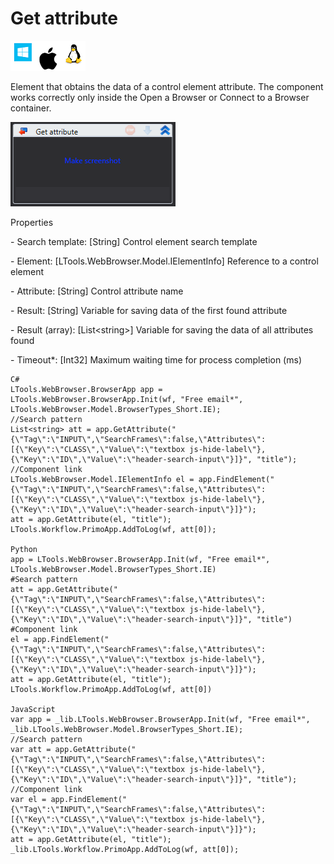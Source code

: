 # Get attribute

![](<../../../.gitbook/assets/image (162).png>)

Element that obtains the data of a control element attribute. The component works correctly only inside the Open a Browser or Connect to a Browser container.

![](<../../../.gitbook/assets/1 (56).png>)

Properties

&#x20;\- Search template: \[String] Control element search template

&#x20;\- Element: \[LTools.WebBrowser.Model.IElementInfo] Reference to a control element

&#x20;\- Attribute: \[String] Control attribute name

&#x20;\- Result: \[String] Variable for saving data of the first found attribute

&#x20;\- Result (array): \[List\<string>] Variable for saving the data of all attributes found

&#x20;\- Timeout\*: \[Int32] Maximum waiting time for process completion (ms)

```
C#
LTools.WebBrowser.BrowserApp app = LTools.WebBrowser.BrowserApp.Init(wf, "Free email*", LTools.WebBrowser.Model.BrowserTypes_Short.IE);
//Search pattern
List<string> att = app.GetAttribute("{\"Tag\":\"INPUT\",\"SearchFrames\":false,\"Attributes\":[{\"Key\":\"CLASS\",\"Value\":\"textbox js-hide-label\"},{\"Key\":\"ID\",\"Value\":\"header-search-input\"}]}", "title");
//Component link
LTools.WebBrowser.Model.IElementInfo el = app.FindElement("{\"Tag\":\"INPUT\",\"SearchFrames\":false,\"Attributes\":[{\"Key\":\"CLASS\",\"Value\":\"textbox js-hide-label\"},{\"Key\":\"ID\",\"Value\":\"header-search-input\"}]}");
att = app.GetAttribute(el, "title");		
LTools.Workflow.PrimoApp.AddToLog(wf, att[0]);

Python
app = LTools.WebBrowser.BrowserApp.Init(wf, "Free email*", LTools.WebBrowser.Model.BrowserTypes_Short.IE)
#Search pattern
att = app.GetAttribute("{\"Tag\":\"INPUT\",\"SearchFrames\":false,\"Attributes\":[{\"Key\":\"CLASS\",\"Value\":\"textbox js-hide-label\"},{\"Key\":\"ID\",\"Value\":\"header-search-input\"}]}", "title")
#Component link
el = app.FindElement("{\"Tag\":\"INPUT\",\"SearchFrames\":false,\"Attributes\":[{\"Key\":\"CLASS\",\"Value\":\"textbox js-hide-label\"},{\"Key\":\"ID\",\"Value\":\"header-search-input\"}]}");
att = app.GetAttribute(el, "title");	
LTools.Workflow.PrimoApp.AddToLog(wf, att[0])

JavaScript
var app = _lib.LTools.WebBrowser.BrowserApp.Init(wf, "Free email*", _lib.LTools.WebBrowser.Model.BrowserTypes_Short.IE);
//Search pattern
var att = app.GetAttribute("{\"Tag\":\"INPUT\",\"SearchFrames\":false,\"Attributes\":[{\"Key\":\"CLASS\",\"Value\":\"textbox js-hide-label\"},{\"Key\":\"ID\",\"Value\":\"header-search-input\"}]}", "title");
//Component link
var el = app.FindElement("{\"Tag\":\"INPUT\",\"SearchFrames\":false,\"Attributes\":[{\"Key\":\"CLASS\",\"Value\":\"textbox js-hide-label\"},{\"Key\":\"ID\",\"Value\":\"header-search-input\"}]}");
att = app.GetAttribute(el, "title");	
_lib.LTools.Workflow.PrimoApp.AddToLog(wf, att[0]);
```
